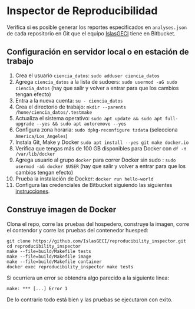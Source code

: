 # Inspector de Reproducibilidad

Verifica si es posible generar los reportes especificados en `analyses.json` de cada repositorio en
Git que el equipo [IslasGECI](https://bitbucket.org/IslasGECI/) tiene en Bitbucket.

## Configuración en servidor local o en estación de trabajo

1. Crea el usuario `ciencia_datos`: `sudo adduser ciencia_datos`
1. Agrega `ciencia_datos` a la lista de sudoers: `sudo usermod -aG sudo ciencia_datos` (hay que
   salir y volver a entrar para que los cambios tengan efecto)
1. Entra a la nueva cuenta: `su - ciencia_datos`
1. Crea el directorio de trabajo: `mkdir --parents /home/ciencia_datos/.testmake`
1. Actualiza el sistema operativo: `sudo apt update && sudo apt full-upgrade --yes && sudo apt
   autoremove --yes`
1. Configura zona horaria: `sudo dpkg-reconfigure tzdata` (selecciona `America/Los_Angeles`)
1. Instala Git, Make y Docker `sudo apt install --yes git make docker.io`
1. Verifica que tengas más de 100 GB disponibles para Docker con `df -H /var/lib/docker`
1. Agrega usuario al grupo `docker` para correr Docker sin sudo : `sudo usermod -aG docker $USER`
   (hay que salir y volver a entrar para que los cambios tengan efecto)
1. Prueba la instalación de Docker: `docker run hello-world`
1. Configura las credenciales de Bitbucket siguiendo las siguientes
   [instrucciones](https://support.atlassian.com/bitbucket-cloud/docs/set-up-an-ssh-key/#Set-up-SSH-on-macOS/Linux).

## Construye imagen de Docker

Clona el repo, corre las pruebas del hospedero, construye la imagen, corre el contendor y corre las
pruebas del contenedor huesped:

```shell
git clone https://github.com/IslasGECI/reproducibility_inspector.git
cd reproducibility_inspector
make --file=build/Makefile tests
make --file=build/Makefile image
make --file=build/Makefile container
docker exec reproducibility_inspector make tests
```
Si ocurriera un error se obtendra algo parecido a la siguiente linea:
```
make: *** [...] Error 1
```
De lo contrario todo está bien y las pruebas se ejecutaron con exito.
